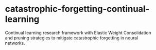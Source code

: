 # catastrophic-forgetting-continual-learning
Continual learning research framework with Elastic Weight Consolidation and pruning strategies to mitigate catastrophic forgetting in neural networks.
